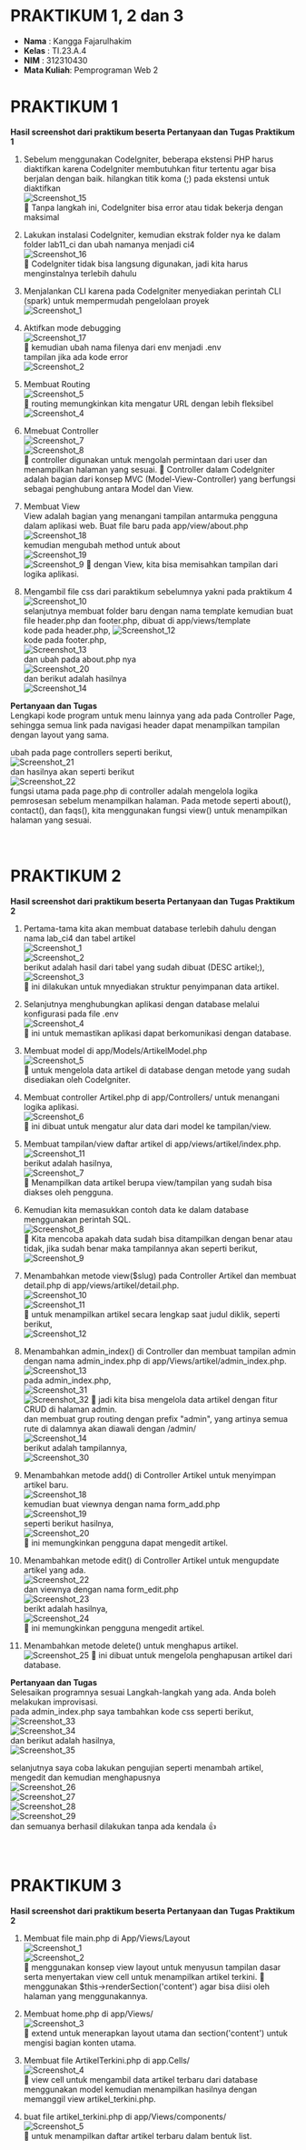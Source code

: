 # PRAKTIKUM 1, 2 dan 3
- **Nama**    : Kangga Fajarulhakim
- **Kelas**   : TI.23.A.4
- **NIM**     : 312310430
- **Mata Kuliah**: Pemprograman Web 2

# PRAKTIKUM 1
**Hasil screenshot dari praktikum beserta Pertanyaan dan Tugas Praktikum 1**

1. Sebelum menggunakan CodeIgniter, beberapa ekstensi PHP harus diaktifkan karena CodeIgniter membutuhkan fitur tertentu agar bisa berjalan dengan baik. hilangkan titik koma (;) pada ekstensi untuk diaktifkan <br>
   ![Screenshot_15](https://github.com/user-attachments/assets/55555804-a68f-4164-b34a-738b7690a851) <br>
   🔘 Tanpa langkah ini, CodeIgniter bisa error atau tidak bekerja dengan maksimal

2. Lakukan instalasi CodeIgniter, kemudian ekstrak folder nya ke dalam folder lab11_ci  dan ubah namanya menjadi ci4 <br>
   ![Screenshot_16](https://github.com/user-attachments/assets/b609ecb8-3cc2-49e9-b8f9-8b3a94e1f927) <br>
   🔘 CodeIgniter tidak bisa langsung digunakan, jadi kita harus menginstalnya terlebih dahulu

3. Menjalankan CLI karena pada CodeIgniter menyediakan perintah CLI (spark) untuk mempermudah pengelolaan proyek <br>
   ![Screenshot_1](https://github.com/user-attachments/assets/0b141ac8-7257-4f87-9f73-6851094300e6)

4. Aktifkan mode debugging <br>
   ![Screenshot_17](https://github.com/user-attachments/assets/d787d43a-c8f4-4b68-99cc-59ff0d72e986) <br>
   🔘 kemudian ubah nama filenya dari env menjadi .env <br>
   tampilan jika ada kode error <br>
   ![Screenshot_2](https://github.com/user-attachments/assets/32a85f27-7eb1-4b52-af08-5d17a24fc046)


5. Membuat Routing <br>
   ![Screenshot_5](https://github.com/user-attachments/assets/99bac2a6-f03f-4b44-84cb-a271a37bc9d9) <br>
   🔘 routing memungkinkan kita mengatur URL dengan lebih fleksibel <br>
   ![Screenshot_4](https://github.com/user-attachments/assets/095811ca-d523-4d3e-b9b5-960b412abbcd)

6. Mmebuat Controller <br>
   ![Screenshot_7](https://github.com/user-attachments/assets/f0e877df-bdd6-46e9-82b3-4b19c74ab60c) <br>
   ![Screenshot_8](https://github.com/user-attachments/assets/908f72f7-9059-4e06-a8f9-42ecd92de27e) <br>
   🔘 controller digunakan untuk mengolah permintaan dari user dan menampilkan halaman yang sesuai.
   🔘 Controller dalam CodeIgniter adalah bagian dari konsep MVC (Model-View-Controller) yang berfungsi sebagai penghubung antara Model dan View.

8. Membuat View <br>
   View adalah bagian yang menangani tampilan antarmuka pengguna dalam aplikasi web. Buat file baru pada app/view/about.php <br>
   ![Screenshot_18](https://github.com/user-attachments/assets/ea131b15-7c7b-4b94-a4a7-09e90580936d) <br>
   kemudian mengubah method untuk about <br>
   ![Screenshot_19](https://github.com/user-attachments/assets/11e7b5a9-ce02-46ce-ae32-128eed4533c4) <br>
   ![Screenshot_9](https://github.com/user-attachments/assets/bf84c65f-c676-4ae2-b0b3-9e2168f41878)
   🔘 dengan View, kita bisa memisahkan tampilan dari logika aplikasi.

9. Mengambil file css dari paraktikum sebelumnya yakni pada praktikum 4 <br>
   ![Screenshot_10](https://github.com/user-attachments/assets/8618da02-249a-4df0-857c-f4afc5e8d13b) <br>
   selanjutnya membuat folder baru dengan nama template kemudian buat file header.php dan footer.php, dibuat di app/views/template <br>
   kode pada header.php, 
   ![Screenshot_12](https://github.com/user-attachments/assets/98d9b346-005a-447b-9422-7767d0512ddc) <br>
   kode pada footer.php, <br>
   ![Screenshot_13](https://github.com/user-attachments/assets/10cb291d-9ed4-4beb-9e76-32558c642c71) <br>
   dan ubah pada about.php nya <br>
   ![Screenshot_20](https://github.com/user-attachments/assets/2b3cb334-dbf8-49c2-a470-88a2aaa2a28f) <br>
   dan berikut adalah hasilnya <br>
   ![Screenshot_14](https://github.com/user-attachments/assets/a4cfb252-60a2-4ee3-a4b8-f5a101e23d9b)


**Pertanyaan dan Tugas** <br>
Lengkapi kode program untuk menu lainnya yang ada pada Controller Page, sehingga semua
link pada navigasi header dapat menampilkan tampilan dengan layout yang sama.

ubah pada page controllers seperti berikut, <br>
![Screenshot_21](https://github.com/user-attachments/assets/2b45e4eb-4cf8-4e3e-a8ca-f0d012db2d40) <br>
dan hasilnya akan seperti berikut <br>
![Screenshot_22](https://github.com/user-attachments/assets/70e4fc92-46ea-4026-81ab-108dd8290cde) <br>
fungsi utama pada page.php di controller adalah mengelola logika pemrosesan sebelum menampilkan halaman. Pada metode seperti about(), contact(), dan faqs(), kita menggunakan fungsi view() untuk menampilkan halaman yang sesuai.
<br>
<br>
<br>
# PRAKTIKUM 2
**Hasil screenshot dari praktikum beserta Pertanyaan dan Tugas Praktikum 2**

1. Pertama-tama kita akan membuat database terlebih dahulu dengan nama lab_ci4 dan tabel artikel <br>
   ![Screenshot_1](https://github.com/user-attachments/assets/5831eb42-b777-4422-a6f7-6df47903b00d) <br>
   ![Screenshot_2](https://github.com/user-attachments/assets/aa0396a7-0332-4742-87c2-8be053e0474f) <br>
   berikut adalah hasil dari tabel yang sudah dibuat (DESC artikel;), <br>
   ![Screenshot_3](https://github.com/user-attachments/assets/2a257185-94c9-492d-b5e4-980d5191716d) <br>
   🔘 ini dilakukan untuk mnyediakan struktur penyimpanan data artikel.

2. Selanjutnya menghubungkan aplikasi dengan database melalui konfigurasi pada file .env <br>
   ![Screenshot_4](https://github.com/user-attachments/assets/b1f7b38d-f5a2-4d25-9bfb-4fbac08dcbf3) <br>
   🔘 ini untuk memastikan aplikasi dapat berkomunikasi dengan database.

3. Membuat model di app/Models/ArtikelModel.php <br>
   ![Screenshot_5](https://github.com/user-attachments/assets/32cc4102-8453-476e-abaf-d28fdd7a35ac) <br>
   🔘 untuk mengelola data artikel di database dengan metode yang sudah disediakan oleh CodeIgniter.

4. Membuat controller Artikel.php di app/Controllers/ untuk menangani logika aplikasi. <br>
   ![Screenshot_6](https://github.com/user-attachments/assets/5f5bbbb2-e347-42ea-9fb3-2c1a6f9225fd) <br>
   🔘 ini dibuat untuk mengatur alur data dari model ke tampilan/view.

5. Membuat tampilan/view daftar artikel di app/views/artikel/index.php. <br>
   ![Screenshot_11](https://github.com/user-attachments/assets/30921690-2389-4f61-819b-6dcaa9618287) <br>
   berikut adalah hasilnya, <br>
   ![Screenshot_7](https://github.com/user-attachments/assets/e26ecec1-7cae-4b2e-9567-3e292dc77787) <br>
   🔘 Menampilkan data artikel berupa view/tampilan yang sudah bisa diakses oleh pengguna.

6. Kemudian kita memasukkan contoh data ke dalam database menggunakan perintah SQL. <br>
   ![Screenshot_8](https://github.com/user-attachments/assets/38c3d63b-e569-4291-a9b2-4303d0aabbe8) <br>
   🔘 Kita mencoba apakah data sudah bisa ditampilkan dengan benar atau tidak, jika sudah benar maka tampilannya akan seperti berikut, <br>
   ![Screenshot_9](https://github.com/user-attachments/assets/adf6ac9d-1a62-404d-87e8-28badb87c720)

7. Menambahkan metode view($slug) pada Controller Artikel dan membuat detail.php di app/views/artikel/detail.php. <br>
   ![Screenshot_10](https://github.com/user-attachments/assets/63268b71-37ba-4b86-a519-0bb053974d07) <br>
   ![Screenshot_11](https://github.com/user-attachments/assets/0699ac21-411a-4821-be91-4b8c5b28dc31) <br>
   🔘 untuk menampilkan artikel secara lengkap saat judul diklik, seperti berikut, <br>
   ![Screenshot_12](https://github.com/user-attachments/assets/8d017017-1a4b-4610-8b78-0fccf83d9c05)


8. Menambahkan admin_index() di Controller dan membuat tampilan admin dengan nama admin_index.php di app/Views/artikel/admin_index.php. <br>
   ![Screenshot_13](https://github.com/user-attachments/assets/4450e565-95d8-42a7-ac7f-9df2dedf666b) <br>
   pada admin_index.php, <br>
   ![Screenshot_31](https://github.com/user-attachments/assets/4cfdecd4-d813-4cbe-bfb1-8657821a7d94) <br>
   ![Screenshot_32](https://github.com/user-attachments/assets/7b04c5cd-4e38-4bf3-ac4e-d06a608df580)
   🔘 jadi kita bisa mengelola data artikel dengan fitur CRUD di halaman admin. <br>
   dan membuat grup routing dengan prefix "admin", yang artinya semua rute di dalamnya akan diawali dengan /admin/ <br>
   ![Screenshot_14](https://github.com/user-attachments/assets/bc2b14be-8dff-465e-898e-e4ce1299dc77) <br>
   berikut adalah tampilannya, <br>
   ![Screenshot_30](https://github.com/user-attachments/assets/129d3396-af43-4f85-81cb-539a79f846e1)

9. Menambahkan metode add() di Controller Artikel untuk menyimpan artikel baru. <br>
   ![Screenshot_18](https://github.com/user-attachments/assets/ff1905a7-0e91-4d19-a727-2b2eaf3f9fb8) <br>
   kemudian buat viewnya dengan nama form_add.php <br>
   ![Screenshot_19](https://github.com/user-attachments/assets/cb6af4d7-ef21-4811-803a-ee67a6bb231e) <br>
   seperti berikut hasilnya, <br>
   ![Screenshot_20](https://github.com/user-attachments/assets/cddb8181-3aee-4f08-bc59-3e3b02219c7f) <br>
   🔘 ini memungkinkan pengguna dapat mengedit artikel.

10. Menambahkan metode edit() di Controller Artikel untuk mengupdate artikel yang ada. <br>
   ![Screenshot_22](https://github.com/user-attachments/assets/09e396bb-7524-4c1e-8458-c4d7c0f3c2f9) <br>
   dan viewnya dengan nama form_edit.php <br>
   ![Screenshot_23](https://github.com/user-attachments/assets/01ad763a-323e-458b-806a-7e892ec6dba2) <br>
   berikt adalah hasilnya, <br>
   ![Screenshot_24](https://github.com/user-attachments/assets/6068c450-18fb-4196-9192-68106b7db4e3) <br>
   🔘 ini memungkinkan pengguna mengedit artikel.

11. Menambahkan metode delete() untuk menghapus artikel. <br>
   ![Screenshot_25](https://github.com/user-attachments/assets/0cd473cd-6417-4f7d-8919-16f1eac077be)
   🔘 ini dibuat untuk mengelola penghapusan artikel dari database.


**Pertanyaan dan Tugas** <br>
Selesaikan programnya sesuai Langkah-langkah yang ada. Anda boleh melakukan improvisasi. 
<br>
pada admin_index.php saya tambahkan kode css seperti berikut, <br>
![Screenshot_33](https://github.com/user-attachments/assets/268739b2-a493-4228-97eb-9bdfd70b3080) <br>
![Screenshot_34](https://github.com/user-attachments/assets/7c9c2a8c-4447-4266-b309-0c135388a74e) <br>
dan berikut adalah hasilnya, <br>
![Screenshot_35](https://github.com/user-attachments/assets/a31c165b-7900-45de-94a0-c4b562412015) <br>

selanjutnya saya coba lakukan pengujian seperti menambah artikel, mengedit dan kemudian menghapusnya <br> 
![Screenshot_26](https://github.com/user-attachments/assets/a2118f9b-c301-4cf0-ad39-b361104ddf92) <br>
![Screenshot_27](https://github.com/user-attachments/assets/b57a5b73-d04f-4ebf-a1a8-c87e1137bb2e) <br>
![Screenshot_28](https://github.com/user-attachments/assets/22e92d78-93c7-4162-9980-ff68b1a748bc) <br>
![Screenshot_29](https://github.com/user-attachments/assets/ca7868da-24d4-4ad1-9cb5-866d8c89449e) <br>
dan semuanya berhasil dilakukan tanpa ada kendala 👍
<br>
<br>
<br>
# PRAKTIKUM 3
**Hasil screenshot dari praktikum beserta Pertanyaan dan Tugas Praktikum 2**

1. Membuat file main.php di App/Views/Layout <br>
   ![Screenshot_1](https://github.com/user-attachments/assets/6b685a44-1076-48d7-88f6-595cbace723a) <br>
   ![Screenshot_2](https://github.com/user-attachments/assets/fc943e81-4511-4567-aaf3-e1bd2ad5a98e) <br>
   🔘 menggunakan konsep view layout untuk menyusun tampilan dasar serta menyertakan view cell untuk menampilkan artikel terkini.
   🔘 menggunakan $this->renderSection('content') agar bisa diisi oleh halaman yang menggunakannya.

2. Membuat home.php di app/Views/ <br>
   ![Screenshot_3](https://github.com/user-attachments/assets/c07a6043-6c98-448d-9671-9eb6e1cb4785) <br>
   🔘 extend untuk menerapkan layout utama dan section('content') untuk mengisi bagian konten utama.

3. Membuat file ArtikelTerkini.php di app.Cells/ <br>
   ![Screenshot_4](https://github.com/user-attachments/assets/e6611c66-fa78-44b5-b5d5-5f806c8b88d5) <br>
   🔘 view cell untuk mengambil data artikel terbaru dari database menggunakan model kemudian menampilkan hasilnya dengan memanggil view artikel_terkini.php.

4. buat file artikel_terkini.php di app/Views/components/ <br>
   ![Screenshot_5](https://github.com/user-attachments/assets/dd59cd0e-aa03-4d5d-9664-a0eb74ec986e) <br>
   🔘 untuk menampilkan daftar artikel terbaru dalam bentuk list.

 
















   














   




 



   



   

   



   
